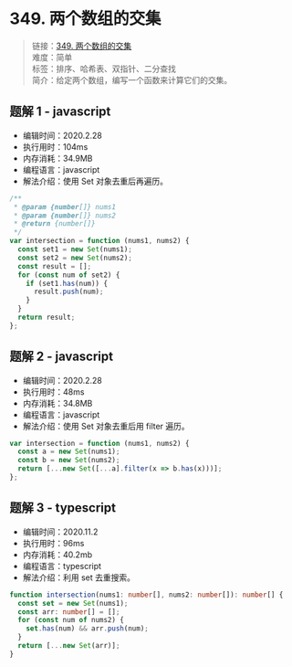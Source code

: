 # 349. 两个数组的交集

> 链接：[349. 两个数组的交集](https://leetcode-cn.com/problems/intersection-of-two-arrays/)  
> 难度：简单  
> 标签：排序、哈希表、双指针、二分查找  
> 简介：给定两个数组，编写一个函数来计算它们的交集。

## 题解 1 - javascript

- 编辑时间：2020.2.28
- 执行用时：104ms
- 内存消耗：34.9MB
- 编程语言：javascript
- 解法介绍：使用 Set 对象去重后再遍历。

```javascript
/**
 * @param {number[]} nums1
 * @param {number[]} nums2
 * @return {number[]}
 */
var intersection = function (nums1, nums2) {
  const set1 = new Set(nums1);
  const set2 = new Set(nums2);
  const result = [];
  for (const num of set2) {
    if (set1.has(num)) {
      result.push(num);
    }
  }
  return result;
};
```

## 题解 2 - javascript

- 编辑时间：2020.2.28
- 执行用时：48ms
- 内存消耗：34.8MB
- 编程语言：javascript
- 解法介绍：使用 Set 对象去重后用 filter 遍历。

```javascript
var intersection = function (nums1, nums2) {
  const a = new Set(nums1);
  const b = new Set(nums2);
  return [...new Set([...a].filter(x => b.has(x)))];
};
```

## 题解 3 - typescript

- 编辑时间：2020.11.2
- 执行用时：96ms
- 内存消耗：40.2mb
- 编程语言：typescript
- 解法介绍：利用 set 去重搜索。

```typescript
function intersection(nums1: number[], nums2: number[]): number[] {
  const set = new Set(nums1);
  const arr: number[] = [];
  for (const num of nums2) {
    set.has(num) && arr.push(num);
  }
  return [...new Set(arr)];
}
```
